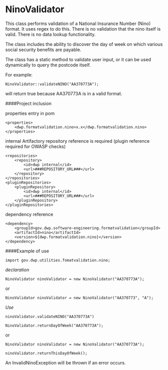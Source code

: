 # NinoValidator

This class performs validation of a National Insurance Number (Nino) format. It uses regex to do this. There is no validation that the nino itself is valid. There is no data lookup functionality.

The class includes the ability to discover the day of week on which various social security benefits are payable.

The class has a static method to validate user input, or it can be used dynamically to query the postcode itself.

For example: 

`NinoValidator::validateNINO("AA370773A");`

will return true because AA370773A is in a valid format.


####Project inclusion

properties entry in pom

    <properties>
        <dwp.formatvalidation.nino>x.x</dwp.formatvalidation.nino>
    </properties>
    
internal Artifactory repository reference is required (plugin reference required for OWASP checks)

    <repositories>
        <repository>
            <id>dwp internal</id>
            <url>###REPOSITORY_URL###</url>
        </repository>
    </repositories>
    <pluginRepositories>
        <pluginRepository>
            <id>dwp internal</id>
            <url>###REPOSITORY_URL###</url>
        </pluginRepository>
    </pluginRepositories>

dependency reference

    <dependency>
        <groupId>gov.dwp.software-engineering.formatvalidation</groupId>
        <artifactId>nino</artifactId>
        <version>${dwp.formatvalidation.nino}</version>
    </dependency>
    

####Example of use

    import gov.dwp.utilities.fomatvalidation.nino;

_declaration_

`NinoValidator ninoValidator = new NinoValidator("AA370773A");`

or

`NinoValidator ninoValidator = new NinoValidator("AA370773", "A");`

_Use_

`ninoValidator.validateNINO("AA370773A")`

`NinoValidator.returnDayOfWeek("AA370773A");`

or

`NinoValidator ninoValidator = new NinoValidator("AA370773A");`

`ninoValidator.returnThisDayOfWeek();`

An InvalidNinoException will be thrown if an error occurs.